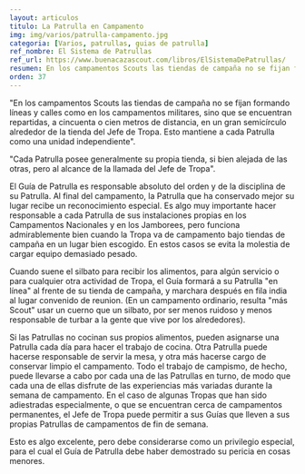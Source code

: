 ```yaml
---
layout: articulos
titulo: La Patrulla en Campamento
img: img/varios/patrulla-campamento.jpg
categoria: [Varios, patrullas, guias de patrulla]
ref_nombre: El Sistema de Patrullas
ref_url: https://www.buenacazascout.com/libros/ElSistemaDePatrullas/
resumen: En los campamentos Scouts las tiendas de campaña no se fijan formando líneas y calles como en los campamentos militares, sino que se encuentran repartidas
orden: 37
---
```

"En los campamentos Scouts las tiendas de campaña no se fijan formando líneas y calles como en los campamentos militares, sino que se encuentran repartidas, a cincuenta o cien metros de distancia, en un gran semicírculo alrededor de la tienda del Jefe de Tropa. Esto mantiene a cada Patrulla como una unidad independiente".

"Cada Patrulla posee generalmente su propia tienda, si bien alejada de las otras, pero al alcance de la llamada del Jefe de Tropa".

El Guía de Patrulla es responsable absoluto del orden y de la disciplina de su Patrulla. Al final del campamento, la Patrulla que ha conservado mejor su lugar recibe un reconocimiento especial. Es algo muy importante hacer responsable a cada Patrulla de sus instalaciones propias en los Campamentos Nacionales y en los Jamborees, pero funciona admirablemente bien cuando la Tropa va de campamento bajo tiendas de campaña en un lugar bien escogido. En estos casos se evita la molestia de cargar equipo demasiado pesado.

Cuando suene el silbato para recibir los alimentos, para algún servicio o para cualquier otra actividad de Tropa, el Guía formará a su Patrulla "en línea" al frente de su tienda de campaña, y marchara después en fila india al lugar convenido de reunion. (En un campamento ordinario, resulta "más Scout" usar un cuerno que un silbato, por ser menos ruidoso y menos responsable de turbar a la gente que vive por los alrededores).

Si las Patrullas no cocinan sus propios alimentos, pueden asignarse una Patrulla cada día para hacer el trabajo de cocina. Otra Patrulla puede hacerse responsable de servir la mesa, y otra más hacerse cargo de conservar limpio el campamento. Todo el trabajo de campismo, de hecho, puede llevarse a cabo por cada una de las Patrullas en turno, de modo que cada una de ellas disfrute de las experiencias más variadas  durante la semana de campamento. En el caso de algunas Tropas que han sido adiestradas especialmente, o que se encuentran cerca de campamentos permanentes, el Jefe de Tropa puede permitir a sus Guías que lleven a sus propias Patrullas de campamentos de fin de semana.

Esto es algo excelente, pero debe considerarse como un privilegio especial, para el cual el Guía de Patrulla debe haber demostrado su pericia en cosas menores. 